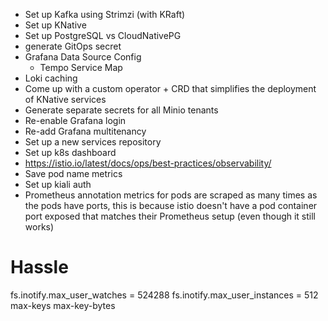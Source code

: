- Set up Kafka using Strimzi (with KRaft)
- Set up KNative
- Set up PostgreSQL vs CloudNativePG
- generate GitOps secret
- Grafana Data Source Config
  - Tempo Service Map
- Loki caching
- Come up with a custom operator + CRD that simplifies the deployment of KNative services
- Generate separate secrets for all Minio tenants
- Re-enable Grafana login
- Re-add Grafana multitenancy
- Set up a new services repository
- Set up k8s dashboard
- https://istio.io/latest/docs/ops/best-practices/observability/
- Save pod name metrics
- Set up kiali auth
- Prometheus annotation metrics for pods are scraped as many times as the pods have ports, this is because istio doesn't have a pod container port exposed that matches their Prometheus setup (even though it still works)

# Hassle

fs.inotify.max_user_watches = 524288
fs.inotify.max_user_instances = 512
max-keys
max-key-bytes
